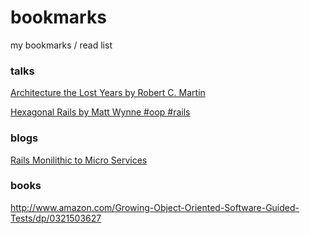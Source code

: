 # bookmarks

my bookmarks / read list

### talks

[Architecture the Lost Years by Robert C. Martin](https://www.youtube.com/watch?v=hALFGQNeEnU)

[Hexagonal Rails by Matt Wynne #oop #rails](https://www.youtube.com/watch?v=CGN4RFkhH2M)

### blogs

[Rails Monilithic to Micro Services](http://blog.carbonfive.com/2014/05/29/an-incremental-migration-from-rails-monolithic-to-microservices/)

### books

http://www.amazon.com/Growing-Object-Oriented-Software-Guided-Tests/dp/0321503627
